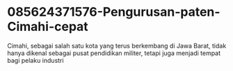 # 085624371576-Pengurusan-paten-Cimahi-cepat
Cimahi, sebagai salah satu kota yang terus berkembang di Jawa Barat, tidak hanya dikenal sebagai pusat pendidikan militer, tetapi juga menjadi tempat bagi pelaku industri 

